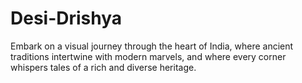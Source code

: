 # Desi-Drishya
Embark on a visual journey through the heart of India, where ancient traditions intertwine with modern marvels, and where every corner whispers tales of a rich and diverse heritage.
